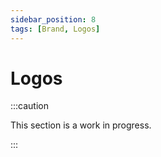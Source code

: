 ```yaml
---
sidebar_position: 8
tags: [Brand, Logos]
---
```


# Logos

:::caution

This section is a work in progress.

:::
